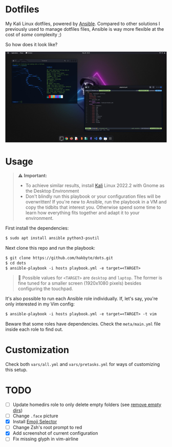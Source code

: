 # Dotfiles

My Kali Linux dotfiles, powered by [Ansible](https://www.ansible.com/). Compared
to other solutions I previously used to manage dotfiles files, Ansible is way
more flexible at the cost of *some* complexity ;)

So how does it look like?

![](.assets/sample.jpg)

# Usage

> :warning: **Important:**
> - To achieve similar results, install [Kali](https://www.kali.org/) Linux
> 2022.2 with Gnome as the Desktop Environment
> - Don't blindly run this playbook or your configuration files will be
> overwritten! If you're new to Ansible, run the playbook in a VM and copy the
> tidbits that interest you. Otherwise spend some time to learn how everything
> fits together and adapt it to your environment.

First install the dependencies:

```txt
$ sudo apt install ansible python3-psutil
```

Next clone this repo and run the playbook:

```
$ git clone https://github.com/hakbyte/dots.git
$ cd dots
$ ansible-playbook -i hosts playbook.yml -e target=<TARGET>
```

> :memo: Possible values for `<TARGET>` are `desktop` and `laptop`. The former
> is fine tuned for a smaller screen (1920x1080 pixels) besides configuring the
> touchpad.

It's also possible to run each Ansible role individually. If, let's say, you're
only interested in my Vim config:

```txt
$ ansible-playbook -i hosts playbook.yml -e target=<TARGET> -t vim
```

Beware that some roles have dependencies. Check the `meta/main.yml` file inside
each role to find out.

# Customization

Check both `vars/all.yml` and `vars/pretasks.yml` for ways of customizing this
setup.

# TODO

- [ ] Update homedirs role to only delete empty folders (see [remove empty dirs](https://www.reddit.com/r/ansible/comments/k9aqfq/remove_empty_dirs/))
- [ ] Change `.face` picture
- [x] Install [Emoji Selector](https://extensions.gnome.org/extension/1162/emoji-selector/)
- [ ] Change Zsh's root prompt to red
- [x] Add screenshot of current configuration
- [ ] Fix missing glyph in vim-airline
